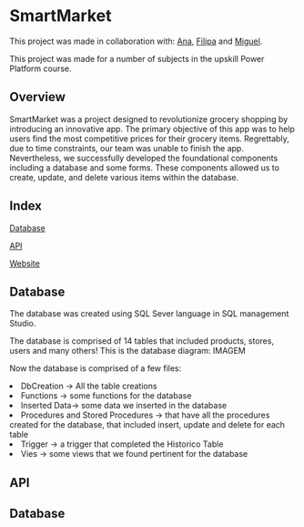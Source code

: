 # SmartMarket
This project was made in collaboration with: [Ana](https://github.com/abeingadrift), [Filipa](https://github.com/filipafaraujo) and [Miguel](https://github.com/mikeecunha).

This project was made for a number of subjects in the upskill Power Platform course.

## Overview

SmartMarket was a project designed to revolutionize grocery shopping by introducing an innovative app. The primary objective of this app was to help users find the most competitive prices for their grocery items. Regrettably, due to time constraints, our team was unable to finish the app. Nevertheless, we successfully developed the foundational components including a database and some forms. These components allowed us to create, update, and delete various items within the database. 

## Index
<p>
  <a href="#dabase">
    Database
  </a>
</p>
<p>
  <a href="#API">
    API
  </a>
</p>
<p>
  <a href="#web">
    Website
  </a>
</p>



<h2 id="dabase"> Database </h2>

The database was created using SQL Sever language in SQL management Studio.

The database is comprised of 14 tables that included products, stores, users and many others!
This is the database diagram:
IMAGEM

Now the database is comprised of a few files:
<li>DbCreation -> All the table creations</li>
<li>Functions -> some functions for the database</li>
<li>Inserted Data-> some data we inserted in the database</li>
<li>Procedures and Stored Procedures -> that have all the procedures created for the database, that included insert, update and delete for each table</li>
<li>Trigger -> a trigger that completed the Historico Table </li>
<li>Vies -> some views that we found pertinent for the database</li>

<h2 id="API"> API </h2>


<h2 id="web"> Database </h2>

